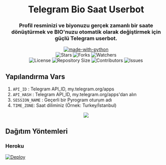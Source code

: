 <h1 align= center>Telegram Bio Saat Userbot</h1>
<h3 align = center>Profil resminizi ve biyonuzu gerçek zamanlı bir saate dönüştürmek ve BIO'nuzu otomatik olarak değiştirmek için güçlü Telegram userbot.</h3>
<p align="center">
<a href="https://python.org"><img src="http://forthebadge.com/images/badges/made-with-python.svg" alt="made-with-python"></a>
<br>
    <img src="https://img.shields.io/github/stars/teletips/DATE_TIME_USERBOT-TeLeTiPs?style=for-the-badge" alt="Stars">
    <img src="https://img.shields.io/github/forks/teletips/DATE_TIME_USERBOT-TeLeTiPs?style=for-the-badge" alt="Forks">
    <img src="https://img.shields.io/github/watchers/teletips/DATE_TIME_USERBOT-TeLeTiPs?style=for-the-badge" alt="Watchers"> 
<br>
    <img src="https://img.shields.io/github/license/teletips/DATE_TIME_USERBOT-TeLeTiPs?style=for-the-badge" alt="License">
    <img src="https://img.shields.io/github/repo-size/teletips/DATE_TIME_USERBOT-TeLeTiPs?style=for-the-badge" alt="Repository Size">
    <img src="https://img.shields.io/github/contributors/teletips/DATE_TIME_USERBOT-TeLeTiPs?style=for-the-badge" alt="Contributors">
    <img src="https://img.shields.io/github/issues/teletips/DATE_TIME_USERBOT-TeLeTiPs?style=for-the-badge" alt="Issues">
</p>  

## Yapılandırma Vars
1. `API_ID` : Telegram API_ID, my.telegram.org/apps
2. `API_HASH` : Telegram API_ID, my.telegram.org/apps'dan alın
3. `SESSION_NAME` : Geçerli bir Pyrogram oturum adı
4. `TIME_ZONE`: Saat diliminiz (Örnek: Turkey/İstanbul)

<p align="center">
<img src="https://telegra.ph/file/577fd708b51a9c60053f7.jpg">
<p>
 
## Dağıtım Yöntemleri

### Heroku

[![Deploy](https://www.herokucdn.com/deploy/button.svg)](https://heroku.com/deploy?template=https://github.com/Mehmetbaba06/TelegramBiosaat-Userbot)

